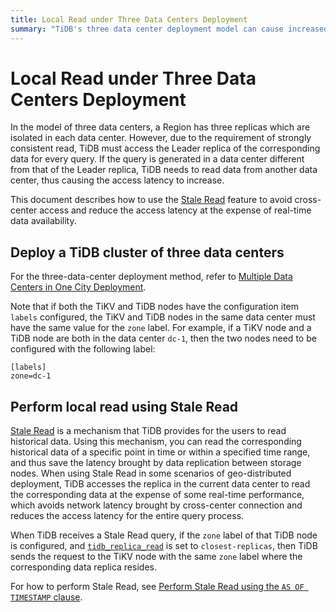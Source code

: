 ```yaml
---
title: Local Read under Three Data Centers Deployment
summary: "TiDB's three data center deployment model can cause increased access latency due to cross-center data reads. To mitigate this, the Stale Read feature allows for local historical data access, reducing latency at the expense of real-time data availability. When using Stale Read in geo-distributed scenarios, TiDB accesses local replicas to avoid cross-center network latency. This is achieved by configuring the `zone` label and setting `tidb_replica_read` to `closest-replicas`. For more information on performing Stale Read, refer to the documentation."
---
```


# Local Read under Three Data Centers Deployment

In the model of three data centers, a Region has three replicas which are isolated in each data center. However, due to the requirement of strongly consistent read, TiDB must access the Leader replica of the corresponding data for every query. If the query is generated in a data center different from that of the Leader replica, TiDB needs to read data from another data center, thus causing the access latency to increase.

This document describes how to use the [Stale Read](/stale-read.md) feature to avoid cross-center access and reduce the access latency at the expense of real-time data availability.

## Deploy a TiDB cluster of three data centers

For the three-data-center deployment method, refer to [Multiple Data Centers in One City Deployment](/multi-data-centers-in-one-city-deployment.md).

Note that if both the TiKV and TiDB nodes have the configuration item `labels` configured, the TiKV and TiDB nodes in the same data center must have the same value for the `zone` label. For example, if a TiKV node and a TiDB node are both in the data center `dc-1`, then the two nodes need to be configured with the following label:

```
[labels]
zone=dc-1
```

## Perform local read using Stale Read

[Stale Read](/stale-read.md) is a mechanism that TiDB provides for the users to read historical data. Using this mechanism, you can read the corresponding historical data of a specific point in time or within a specified time range, and thus save the latency brought by data replication between storage nodes. When using Stale Read in some scenarios of geo-distributed deployment, TiDB accesses the replica in the current data center to read the corresponding data at the expense of some real-time performance, which avoids network latency brought by cross-center connection and reduces the access latency for the entire query process.

When TiDB receives a Stale Read query, if the `zone` label of that TiDB node is configured, and [`tidb_replica_read`](/system-variables.md#tidb_replica_read-new-in-v40) is set to `closest-replicas`, then TiDB sends the request to the TiKV node with the same `zone` label where the corresponding data replica resides.

For how to perform Stale Read, see [Perform Stale Read using the `AS OF TIMESTAMP` clause](/as-of-timestamp.md).
